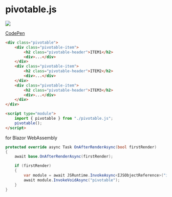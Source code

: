 # pivotable.js

[![](https://data.jsdelivr.com/v1/package/gh/MSyics/pivotable.js/badge)](https://www.jsdelivr.com/package/gh/MSyics/pivotable.js)

[CodePen](https://codepen.io/MSyics/pen/XWqvpwO)

```html
<div class="pivotable">
    <div class="pivotable-item">
        <h2 class="pivotable-header">ITEM1</h2>
        <div>...</div>
    </div>
    <div class="pivotable-item">
        <h2 class="pivotable-header">ITEM2</h2>
        <div>...</div>
    </div>
    <div class="pivotable-item">
        <h2 class="pivotable-header">ITEM3</h2>
        <div>...</div>
    </div>
</div>

<script type="module">
    import { pivotable } from "./pivotable.js";
    pivotable();
</script>
```

for Blazor WebAssembly
```csharp
protected override async Task OnAfterRenderAsync(bool firstRender)
{
    await base.OnAfterRenderAsync(firstRender);

    if (firstRender)
    {
        var module = await JSRuntime.InvokeAsync<IJSObjectReference>("import", "./js/pivotable.js");
        await module.InvokeVoidAsync("pivotable");
    }
}
```
